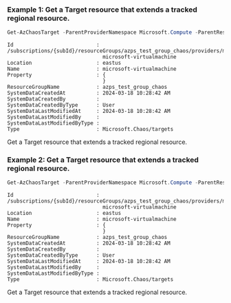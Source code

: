 ### Example 1: Get a Target resource that extends a tracked regional resource.
```powershell
Get-AzChaosTarget -ParentProviderNamespace Microsoft.Compute -ParentResourceName exampleVM -ParentResourceType virtualMachines -ResourceGroupName azps_test_group_chaos
```

```output
Id                           : /subscriptions/{subId}/resourceGroups/azps_test_group_chaos/providers/microsoft.compute/virtualmachines/exampleVM/providers/Microsoft.Chaos/targets/
                               microsoft-virtualmachine
Location                     : eastus
Name                         : microsoft-virtualmachine
Property                     : {
                               }
ResourceGroupName            : azps_test_group_chaos
SystemDataCreatedAt          : 2024-03-18 10:28:42 AM
SystemDataCreatedBy          :
SystemDataCreatedByType      : User
SystemDataLastModifiedAt     : 2024-03-18 10:28:42 AM
SystemDataLastModifiedBy     :
SystemDataLastModifiedByType :
Type                         : Microsoft.Chaos/targets
```

Get a Target resource that extends a tracked regional resource.

### Example 2: Get a Target resource that extends a tracked regional resource.
```powershell
Get-AzChaosTarget -ParentProviderNamespace Microsoft.Compute -ParentResourceName exampleVM -ParentResourceType virtualMachines -ResourceGroupName azps_test_group_chaos -Name microsoft-virtualmachine
```

```output
Id                           : /subscriptions/{subId}/resourceGroups/azps_test_group_chaos/providers/microsoft.compute/virtualmachines/exampleVM/providers/Microsoft.Chaos/targets/
                               microsoft-virtualmachine
Location                     : eastus
Name                         : microsoft-virtualmachine
Property                     : {
                               }
ResourceGroupName            : azps_test_group_chaos
SystemDataCreatedAt          : 2024-03-18 10:28:42 AM
SystemDataCreatedBy          :
SystemDataCreatedByType      : User
SystemDataLastModifiedAt     : 2024-03-18 10:28:42 AM
SystemDataLastModifiedBy     :
SystemDataLastModifiedByType :
Type                         : Microsoft.Chaos/targets
```

Get a Target resource that extends a tracked regional resource.